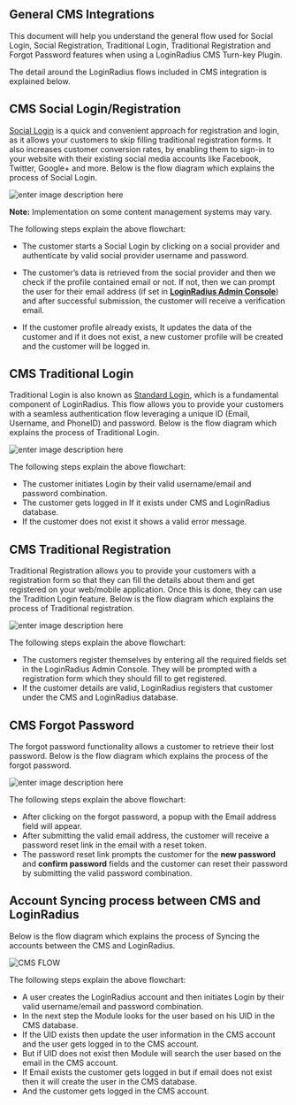 ## General CMS Integrations


This document will help you understand the general flow used for Social Login, Social Registration, Traditional Login, Traditional Registration and Forgot Password features when using a LoginRadius CMS Turn-key Plugin.

The detail around the LoginRadius flows included in CMS integration is explained below.


## CMS Social Login/Registration

[Social Login](https://www.loginradius.com/authentication/quick-start/social-login/) is a quick and convenient approach for registration and login, as it allows your customers to skip filling traditional registration forms. It also increases customer conversion rates, by enabling them to sign-in to your website with their existing social media accounts like Facebook, Twitter, Google+ and more. Below is the flow diagram which explains the process of Social Login.

![enter image description here](https://apidocs.lrcontent.com/images/CMS-Social-Login-Flowchart-V2---Page-1-1_248159518d87d9ba44.59810710.png "")


**Note:** Implementation on some content management systems may vary.

The following steps explain the above flowchart:
- The customer starts a Social Login by clicking on a social provider and authenticate by valid social provider username and password.

- The customer’s data is retrieved from the social provider and then we check if the profile contained email or not. If not, then we can prompt the user for their email address (if set in [**LoginRadius Admin Console**](https://adminconsole.loginradius.com/)) and after successful submission, the customer will receive a verification email.

- If the customer profile already exists, It updates the data of the customer and if it does not exist, a new customer profile will be created and the customer will be logged in.



## CMS Traditional Login


Traditional Login is also known as [Standard Login](https://www.loginradius.com/authentication/quick-start/standard-login/), which is a fundamental component of LoginRadius. This flow allows you to provide your customers with a seamless authentication flow leveraging a unique ID (Email, Username, and PhoneID) and password. Below is the flow diagram which explains the process of Traditional Login.

![enter image description here](https://apidocs.lrcontent.com/images/-CMS-Traditional-Login-Flowchart-V2---Page-1_998159518d18043ba7.09911532.png "")

The following steps explain the above flowchart:
- The customer initiates Login by their valid username/email and password combination.
- The customer gets logged in If it exists under CMS and LoginRadius database.
- If the customer does not exist it shows a valid error message.



## CMS Traditional Registration

Traditional Registration allows you to provide your customers with a registration form so that they can fill the details about them and get registered on your web/mobile application. Once this is done, they can use the Tradition Login feature. Below is the flow diagram which explains the process of Traditional registration.


![enter image description here](https://apidocs.lrcontent.com/images/CMS-Traditional-Registration-Login-Flowchart-V2---Page-1_230565951bb53988b63.68914597.png "")

The following steps explain the above flowchart:
- The customers register themselves by entering all the required fields set in the LoginRadius Admin Console. They will be prompted with a registration form which they should fill to get registered.
- If the customer details are valid, LoginRadius registers that customer under the CMS and LoginRadius database. 



## CMS Forgot Password

The forgot password functionality allows a customer to retrieve their lost password. Below is the flow diagram which explains the process of the forgot password.


![enter image description here](https://apidocs.lrcontent.com/images/CMS-Forgot-Password-Login-Flowchart-V2---Page-1_280385951bbce34b102.30700955.png "")


The following steps explain the above flowchart:
- After clicking on the forgot password, a popup with the Email address field will appear.
- After submitting the valid email address, the customer will receive a password reset link in the email with a reset token.
- The password reset link prompts the customer for the **new password** and **confirm password** fields and the customer can reset their password by submitting the valid password combination.

## Account Syncing process between CMS and LoginRadius

Below is the flow diagram which explains the process of Syncing the accounts between the CMS and LoginRadius.


![CMS FLOW](https://apidocs.lrcontent.com/images/CMS-flow-drawio_3065561ae6d9580c124.29150000.png "CMS flow")

The following steps explain the above flowchart:
- A user creates the LoginRadius account and then initiates Login by their valid username/email and password combination.
- In the next step the Module looks for the user based on his UID in the CMS database.
- If the UID exists then update the user information in the CMS account and the user gets logged in to the CMS account.
- But if UID does not exist then Module will search the user based on the email in the CMS account.
- If Email exists the customer gets logged in but if email does not exist then it will create the user in the CMS database.
- And the customer gets logged in the CMS account.
